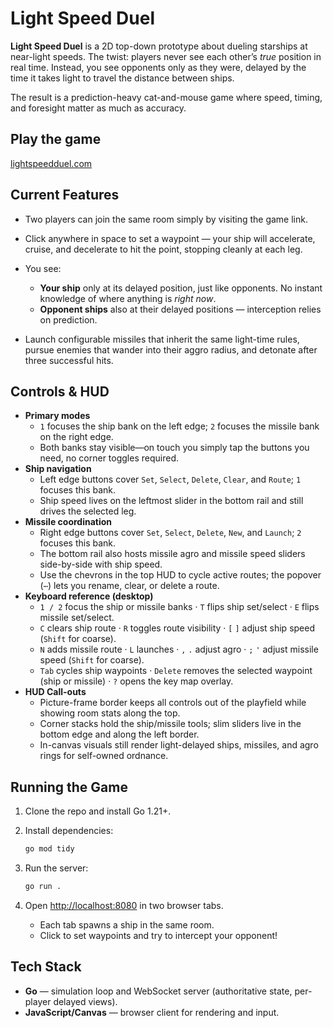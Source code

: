# Light Speed Duel

**Light Speed Duel** is a 2D top-down prototype about dueling starships at near-light speeds. The twist: players never see each other’s *true* position in real time. Instead, you see opponents only as they were, delayed by the time it takes light to travel the distance between ships.

The result is a prediction-heavy cat-and-mouse game where speed, timing, and foresight matter as much as accuracy.

## Play the game  
[lightspeedduel.com](www.lightspeedduel.com)


## Current Features

* Two players can join the same room simply by visiting the game link.
* Click anywhere in space to set a waypoint — your ship will accelerate, cruise, and decelerate to hit the point, stopping cleanly at each leg.
* You see:

  * **Your ship** only at its delayed position, just like opponents. No instant knowledge of where anything is *right now*.
  * **Opponent ships** also at their delayed positions — interception relies on prediction.
* Launch configurable missiles that inherit the same light-time rules, pursue enemies that wander into their aggro radius, and detonate after three successful hits.


## Controls & HUD

* **Primary modes**
  * `1` focuses the ship bank on the left edge; `2` focuses the missile bank on the right edge.
  * Both banks stay visible—on touch you simply tap the buttons you need, no corner toggles required.
* **Ship navigation**
  * Left edge buttons cover `Set`, `Select`, `Delete`, `Clear`, and `Route`; `1` focuses this bank.
  * Ship speed lives on the leftmost slider in the bottom rail and still drives the selected leg.
* **Missile coordination**
  * Right edge buttons cover `Set`, `Select`, `Delete`, `New`, and `Launch`; `2` focuses this bank.
  * The bottom rail also hosts missile agro and missile speed sliders side-by-side with ship speed.
  * Use the chevrons in the top HUD to cycle active routes; the popover (`⋯`) lets you rename, clear, or delete a route.
* **Keyboard reference (desktop)**
  * `1 / 2` focus the ship or missile banks · `T` flips ship set/select · `E` flips missile set/select.
  * `C` clears ship route · `R` toggles route visibility · `[` `]` adjust ship speed (`Shift` for coarse).
  * `N` adds missile route · `L` launches · `,` `.` adjust agro · `;` `'` adjust missile speed (`Shift` for coarse).
  * `Tab` cycles ship waypoints · `Delete` removes the selected waypoint (ship or missile) · `?` opens the key map overlay.
* **HUD Call-outs**
  * Picture-frame border keeps all controls out of the playfield while showing room stats along the top.
  * Corner stacks hold the ship/missile tools; slim sliders live in the bottom edge and along the left border.
  * In-canvas visuals still render light-delayed ships, missiles, and agro rings for self-owned ordnance.


## Running the Game

1. Clone the repo and install Go 1.21+.
2. Install dependencies:

   ```bash
   go mod tidy
   ```
3. Run the server:

   ```bash
   go run .
   ```
4. Open [http://localhost:8080](http://localhost:8080) in two browser tabs.

   * Each tab spawns a ship in the same room.
   * Click to set waypoints and try to intercept your opponent!


## Tech Stack

* **Go** — simulation loop and WebSocket server (authoritative state, per-player delayed views).
* **JavaScript/Canvas** — browser client for rendering and input.
